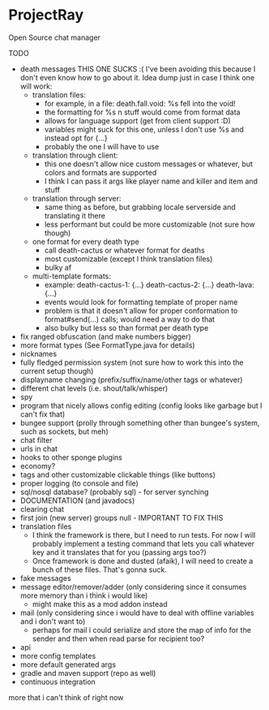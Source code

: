 # ProjectRay
Open Source chat manager


TODO

- death messages THIS ONE SUCKS :( I've been avoiding this because I don't even know how to go about it. Idea dump just in case I think one will work:
  - translation files:
    - for example, in a file: death.fall.void: %s fell into the void!
    - the formatting for %s n stuff would come from format data
    - allows for language support (get from client support :D)
    - variables might suck for this one, unless I don't use %s and instead opt for {...}
    - probably the one I will have to use
  - translation through client:
    - this one doesn't allow nice custom messages or whatever, but colors and formats are supported
    - I think I can pass it args like player name and killer and item and stuff
  - translation through server:
    - same thing as before, but grabbing locale serverside and translating it there
    - less performant but could be more customizable (not sure how though)
  - one format for every death type
    - call death-cactus or whatever format for deaths
    - most customizable (except I think translation files)
    - bulky af
  - multi-template formats:
    - example: death-cactus-1: {...} death-cactus-2: {...} death-lava: {...}
    - events would look for formatting template of proper name
    - problem is that it doesn't allow for proper conformation to format#send(...) calls; would need a way to do that
    - also bulky but less so than format per death type
- fix ranged obfuscation (and make numbers bigger)
- more format types (See FormatType.java for details)
- nicknames
- fully fledged permission system (not sure how to work this into the current setup though)
- displayname changing (prefix/suffix/name/other tags or whatever)
- different chat levels (i.e. shout/talk/whisper)
- spy
- program that nicely allows config editing (config looks like garbage but I can't fix that)
- bungee support (prolly through something other than bungee's system, such as sockets, but meh)
- chat filter
- urls in chat
- hooks to other sponge plugins
- economy?
- tags and other customizable clickable things (like buttons)
- proper logging (to console and file)
- sql/nosql database? (probably sql) - for server synching
- DOCUMENTATION (and javadocs)
- clearing chat
- first join (new server) groups null - IMPORTANT TO FIX THIS
- translation files
  - I think the framework is there, but I need to run tests. For now I will probably implement a testing command that lets you call whatever key and it translates that for you (passing args too?)
  - Once framework is done and dusted (afaik), I will need to create a bunch of these files. That's gonna suck.
- fake messages
- message editor/remover/adder (only considering since it consumes more memory than i think i would like)
  - might make this as a mod addon instead
- mail (only considering since i would have to deal with offline variables and i don't want to)
  - perhaps for mail i could serialize and store the map of info for the sender and then when read parse for recipient too?
- api
- more config templates
- more default generated args
- gradle and maven support (repo as well)
- continuous integration

more that i can't think of right now
